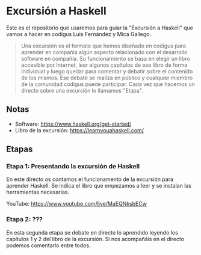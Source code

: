 # Excursión a Haskell

Este es el repositorio que usaremos para guiar la "Excursión a Haskell" que vamos a hacer en codigus Luis Fernández y Mica Gallego.

> Una excursión es el formato que hemos diseñado en codigus para aprender en compañía algún aspecto relacionado con el desarrollo software en compañía. Su funcionamiento se basa en elegir un libro accesible por Internet, leer algunos capítulos de ese libro de forma individual y luego quedar para comentar y debatir sobre el contenido de los mismos. Ese debate se realiza en público y cualquier miembro de la comunidad codigus puede participar. Cada vez que hacemos un directo sobre una excursión lo llamamos "Etapa".

## Notas

* Software: https://www.haskell.org/get-started/
* Libro de la excursión: https://learnyouahaskell.com/

## Etapas

### Etapa 1: Presentando la excursión de Haskell

En este directo os contamos el funcionamento de la excursión para aprender Haskell. Se indica el libro que empezamos a leer y se instalan las herramientas necesarias.

YouTube: https://www.youtube.com/live/MaEQNksbECw

### Etapa 2: ???

En esta segunda etapa se debate en directo lo aprendido leyendo los capítulos 1 y 2 del libro de la excursión. Si nos acompañáis en el directo podemos comentarlo entre todos.







